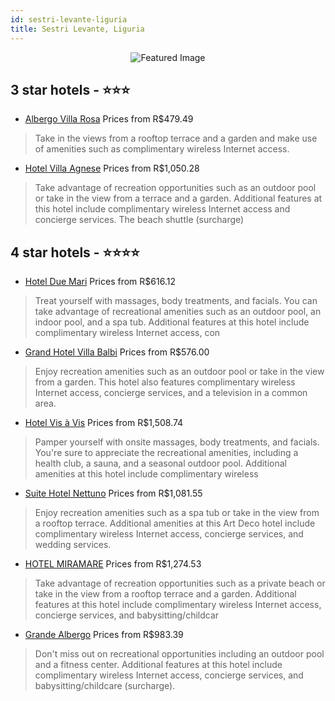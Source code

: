 ```yaml
---
id: sestri-levante-liguria
title: Sestri Levante, Liguria
---
```


<center><img src="https://i.travelapi.com/hotels/3000000/2540000/2536000/2535959/8194be06_z.jpg" alt="Featured Image" /></center>


##  3 star hotels - ⭐️⭐️⭐️

-    [Albergo Villa Rosa](https://us.hurb.com/hotels/sestri-levante/albergo-villa-rosa-JNP-JP636658?cmp=18055) Prices from R$479.49
   > Take in the views from a rooftop terrace and a garden and make use of amenities such as complimentary wireless Internet access.
-    [Hotel Villa Agnese](https://us.hurb.com/hotels/sestri-levante/hotel-villa-agnese-JNP-JP721279?cmp=18055) Prices from R$1,050.28
   > Take advantage of recreation opportunities such as an outdoor pool or take in the view from a terrace and a garden. Additional features at this hotel include complimentary wireless Internet access and concierge services. The beach shuttle (surcharge)

##  4 star hotels - ⭐️⭐️⭐️⭐️

-    [Hotel Due Mari](https://us.hurb.com/hotels/sestri-levante/hotel-due-mari-JNP-JP908641?cmp=18055) Prices from R$616.12
   > Treat yourself with massages, body treatments, and facials. You can take advantage of recreational amenities such as an outdoor pool, an indoor pool, and a spa tub. Additional features at this hotel include complimentary wireless Internet access, con
-    [Grand Hotel Villa Balbi](https://us.hurb.com/hotels/sestri-levante/grand-hotel-villa-balbi-JNP-JP323963?cmp=18055) Prices from R$576.00
   > Enjoy recreation amenities such as an outdoor pool or take in the view from a garden. This hotel also features complimentary wireless Internet access, concierge services, and a television in a common area.
-    [Hotel Vis à Vis](https://us.hurb.com/hotels/sestri-levante/hotel-vis-a-vis-JNP-JP985621?cmp=18055) Prices from R$1,508.74
   > Pamper yourself with onsite massages, body treatments, and facials. You're sure to appreciate the recreational amenities, including a health club, a sauna, and a seasonal outdoor pool. Additional amenities at this hotel include complimentary wireless
-    [Suite Hotel Nettuno](https://us.hurb.com/hotels/sestri-levante/suite-hotel-nettuno-JNP-JP944554?cmp=18055) Prices from R$1,081.55
   > Enjoy recreation amenities such as a spa tub or take in the view from a rooftop terrace. Additional amenities at this Art Deco hotel include complimentary wireless Internet access, concierge services, and wedding services.
-    [HOTEL MIRAMARE](https://us.hurb.com/hotels/sestri-levante/hotel-miramare-JNP-JP983640?cmp=18055) Prices from R$1,274.53
   > Take advantage of recreation opportunities such as a private beach or take in the view from a rooftop terrace and a garden. Additional features at this hotel include complimentary wireless Internet access, concierge services, and babysitting/childcar
-    [Grande Albergo](https://us.hurb.com/hotels/sestri-levante/grande-albergo-JNP-JP022520?cmp=18055) Prices from R$983.39
   > Don't miss out on recreational opportunities including an outdoor pool and a fitness center. Additional features at this hotel include complimentary wireless Internet access, concierge services, and babysitting/childcare (surcharge).
